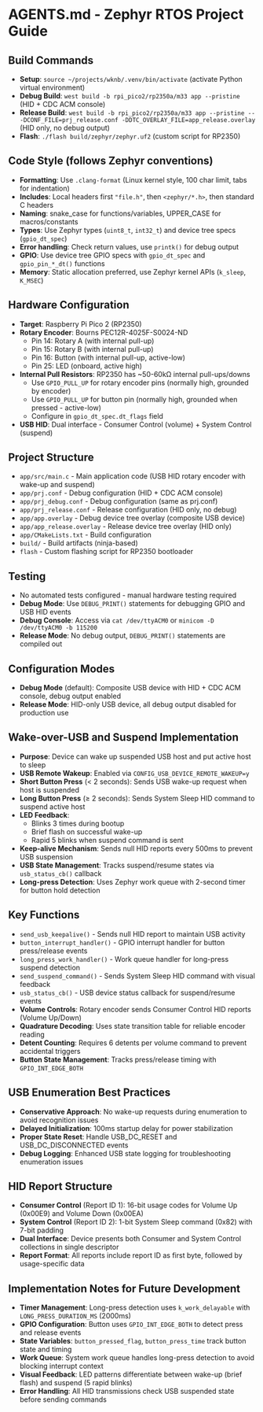 # AGENTS.md - Zephyr RTOS Project Guide

## Build Commands
- **Setup**: `source ~/projects/wknb/.venv/bin/activate` (activate Python virtual environment)
- **Debug Build**: `west build -b rpi_pico2/rp2350a/m33 app --pristine` (HID + CDC ACM console)
- **Release Build**: `west build -b rpi_pico2/rp2350a/m33 app --pristine -- -DCONF_FILE=prj_release.conf -DDTC_OVERLAY_FILE=app_release.overlay` (HID only, no debug output)
- **Flash**: `./flash build/zephyr/zephyr.uf2` (custom script for RP2350)

## Code Style (follows Zephyr conventions)
- **Formatting**: Use `.clang-format` (Linux kernel style, 100 char limit, tabs for indentation)
- **Includes**: Local headers first `"file.h"`, then `<zephyr/*.h>`, then standard C headers
- **Naming**: snake_case for functions/variables, UPPER_CASE for macros/constants
- **Types**: Use Zephyr types (`uint8_t`, `int32_t`) and device tree specs (`gpio_dt_spec`)
- **Error handling**: Check return values, use `printk()` for debug output
- **GPIO**: Use device tree GPIO specs with `gpio_dt_spec` and `gpio_pin_*_dt()` functions
- **Memory**: Static allocation preferred, use Zephyr kernel APIs (`k_sleep`, `K_MSEC`)

## Hardware Configuration
- **Target**: Raspberry Pi Pico 2 (RP2350)
- **Rotary Encoder**: Bourns PEC12R-4025F-S0024-ND
  - Pin 14: Rotary A (with internal pull-up)
  - Pin 15: Rotary B (with internal pull-up) 
  - Pin 16: Button (with internal pull-up, active-low)
  - Pin 25: LED (onboard, active high)
- **Internal Pull Resistors**: RP2350 has ~50-60kΩ internal pull-ups/downs
  - Use `GPIO_PULL_UP` for rotary encoder pins (normally high, grounded by encoder)
  - Use `GPIO_PULL_UP` for button pin (normally high, grounded when pressed - active-low)
  - Configure in `gpio_dt_spec.dt_flags` field
- **USB HID**: Dual interface - Consumer Control (volume) + System Control (suspend)

## Project Structure
- `app/src/main.c` - Main application code (USB HID rotary encoder with wake-up and suspend)
- `app/prj.conf` - Debug configuration (HID + CDC ACM console)
- `app/prj_debug.conf` - Debug configuration (same as prj.conf)
- `app/prj_release.conf` - Release configuration (HID only, no debug)
- `app/app.overlay` - Debug device tree overlay (composite USB device)
- `app/app_release.overlay` - Release device tree overlay (HID only)
- `app/CMakeLists.txt` - Build configuration
- `build/` - Build artifacts (ninja-based)
- `flash` - Custom flashing script for RP2350 bootloader

## Testing
- No automated tests configured - manual hardware testing required
- **Debug Mode**: Use `DEBUG_PRINT()` statements for debugging GPIO and USB HID events
- **Debug Console**: Access via `cat /dev/ttyACM0` or `minicom -D /dev/ttyACM0 -b 115200`
- **Release Mode**: No debug output, `DEBUG_PRINT()` statements are compiled out

## Configuration Modes
- **Debug Mode** (default): Composite USB device with HID + CDC ACM console, debug output enabled
- **Release Mode**: HID-only USB device, all debug output disabled for production use

## Wake-over-USB and Suspend Implementation
- **Purpose**: Device can wake up suspended USB host and put active host to sleep
- **USB Remote Wakeup**: Enabled via `CONFIG_USB_DEVICE_REMOTE_WAKEUP=y`
- **Short Button Press** (< 2 seconds): Sends USB wake-up request when host is suspended
- **Long Button Press** (≥ 2 seconds): Sends System Sleep HID command to suspend active host
- **LED Feedback**: 
  - Blinks 3 times during bootup
  - Brief flash on successful wake-up
  - Rapid 5 blinks when suspend command is sent
- **Keep-alive Mechanism**: Sends null HID reports every 500ms to prevent USB suspension
- **USB State Management**: Tracks suspend/resume states via `usb_status_cb()` callback
- **Long-press Detection**: Uses Zephyr work queue with 2-second timer for button hold detection

## Key Functions
- `send_usb_keepalive()` - Sends null HID report to maintain USB activity
- `button_interrupt_handler()` - GPIO interrupt handler for button press/release events
- `long_press_work_handler()` - Work queue handler for long-press suspend detection
- `send_suspend_command()` - Sends System Sleep HID command with visual feedback
- `usb_status_cb()` - USB device status callback for suspend/resume events
- **Volume Controls**: Rotary encoder sends Consumer Control HID reports (Volume Up/Down)
- **Quadrature Decoding**: Uses state transition table for reliable encoder reading
- **Detent Counting**: Requires 6 detents per volume command to prevent accidental triggers
- **Button State Management**: Tracks press/release timing with `GPIO_INT_EDGE_BOTH`

## USB Enumeration Best Practices
- **Conservative Approach**: No wake-up requests during enumeration to avoid recognition issues
- **Delayed Initialization**: 100ms startup delay for power stabilization
- **Proper State Reset**: Handle USB_DC_RESET and USB_DC_DISCONNECTED events
- **Debug Logging**: Enhanced USB state logging for troubleshooting enumeration issues

## HID Report Structure
- **Consumer Control** (Report ID 1): 16-bit usage codes for Volume Up (0x00E9) and Volume Down (0x00EA)
- **System Control** (Report ID 2): 1-bit System Sleep command (0x82) with 7-bit padding
- **Dual Interface**: Device presents both Consumer and System Control collections in single descriptor
- **Report Format**: All reports include report ID as first byte, followed by usage-specific data

## Implementation Notes for Future Development
- **Timer Management**: Long-press detection uses `k_work_delayable` with `LONG_PRESS_DURATION_MS` (2000ms)
- **GPIO Configuration**: Button uses `GPIO_INT_EDGE_BOTH` to detect press and release events
- **State Variables**: `button_pressed_flag`, `button_press_time` track button state and timing
- **Work Queue**: System work queue handles long-press detection to avoid blocking interrupt context
- **Visual Feedback**: LED patterns differentiate between wake-up (brief flash) and suspend (5 rapid blinks)
- **Error Handling**: All HID transmissions check USB suspended state before sending commands
